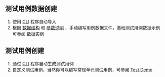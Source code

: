 ## 测试用例数据创建

1. 使用 [CLI](/cli/readme.md) 程序自动导入
2. 根据 [数据结构](/case_data/readme.md) 和 [参数说明](/case_data/params_desc.md)
   ，手动编写用例数据文件，基础测试用例数据示例可参阅 [数据实例](/case_create/instance.md)

## 测试用例创建

1. 通过 [CLI](/cli/readme.md) 程序自动生成测试用例
2. 自定义测试用例，当然你可以编写常规~~单元~~测试用例，可参阅 [Test Demo](https://github.com/wu-clan/httpfpt/blob/master/httpfpt/testcases/test_project/test_api.py)
